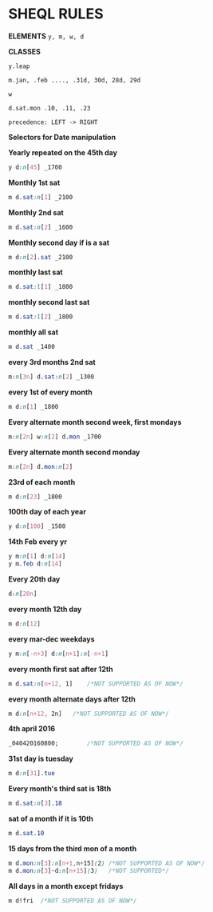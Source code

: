 SHEQL RULES
===


**ELEMENTS** ``` y, m, w, d ```

**CLASSES**

    y.leap

    m.jan, .feb ...., .31d, 30d, 28d, 29d

    w

    d.sat.mon .10, .11, .23

    precedence: LEFT -> RIGHT

**Selectors for Date manipulation**

**Yearly repeated on the 45th day**

```css
y d:n[45] _1700
```

**Monthly 1st sat**

```css
m d.sat:n[1] _2100
```

**Monthly 2nd sat**

```css
m d.sat:n[2] _1600
```
**Monthly second day if is a sat**

```css
m d:n[2].sat _2100
```

**monthly last sat**

```css
m d.sat:l[1] _1800
```
**monthly second last sat**

```css
m d.sat:l[2] _1800
```

**monthly all sat**

```css
m d.sat _1400
```
**every 3rd months 2nd sat**

```css
m:n[3n] d.sat:n[2] _1300
```
**every 1st of every month**

```css
m d:n[1] _1800
```
**Every alternate month second week, first mondays**

```css
m:n[2n] w:n[2] d.mon _1700
```
**Every alternate month second monday**

```css
m:n[2n] d.mon:n[2]
```
**23rd of each month**

```css
m d:n[23] _1800
```
**100th day of each year**

```css
y d:n[100] _1500
```
**14th Feb every yr**

```css
y m:n[1] d:n[14]
y m.feb d:n[14]
```
**Every 20th day**

```css
d:n[20n]
```
**every month  12th day**

```css
m d:n[12]
```
**every mar-dec weekdays**

```css
y m:n[-n+3] d:n[n+1]:n[-n+1]
```
**every month first sat after 12th**

```css
m d.sat:n[n+12, 1]    /*NOT SUPPORTED AS OF NOW*/
```
**every month alternate days after 12th**

```css
m d:n[n+12, 2n]   /*NOT SUPPORTED AS OF NOW*/
```
**4th april 2016**

```css
_040420160800;        /*NOT SUPPORTED AS OF NOW*/
```
**31st day is tuesday**

```css
m d:n[31].tue
```
**Every month's third sat is 18th**

```css
m d.sat:n[3].18
```
**sat of a month if it is 10th**

```css
m d.sat.10
```
**15 days from the third mon of a month**

```css
m d.mon:n[3]:n[n+1,n+15](2) /*NOT SUPPORTED AS OF NOW*/
m d.mon:n[3]~d:n[n+15](3)   /*NOT SUPPORTED*/
```

**All days in a month except fridays**
```css
m d!fri  /*NOT SUPPORTED AS OF NOW*/
```